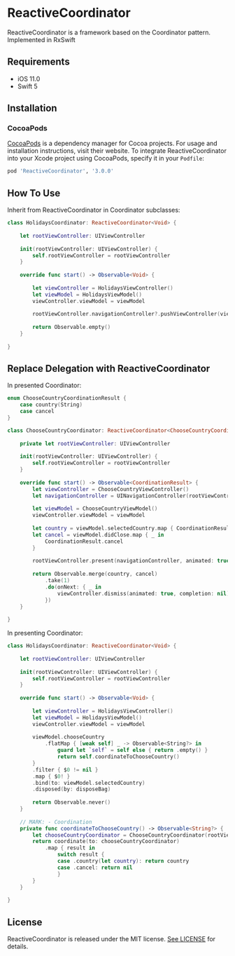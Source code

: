 # ReactiveCoordinator
ReactiveCoordinator is a framework based on the Coordinator pattern. Implemented in RxSwift

## Requirements

- iOS 11.0
- Swift 5

## Installation

### CocoaPods

[CocoaPods](https://cocoapods.org) is a dependency manager for Cocoa projects. For usage and installation instructions, visit their website. To integrate ReactiveCoordinator into your Xcode project using CocoaPods, specify it in your `Podfile`:

```ruby
pod 'ReactiveCoordinator', '3.0.0'
```

## How To Use

Inherit from ReactiveCoordinator in Coordinator subclasses:

```swift
class HolidaysCoordinator: ReactiveCoordinator<Void> {
    
    let rootViewController: UIViewController
    
    init(rootViewController: UIViewController) {
        self.rootViewController = rootViewController
    }
    
    override func start() -> Observable<Void> {
        
        let viewController = HolidaysViewController()
        let viewModel = HolidaysViewModel()
        viewController.viewModel = viewModel
        
        rootViewController.navigationController?.pushViewController(viewController, animated: true)
        
        return Observable.empty()
    }
    
}
```

## Replace Delegation with ReactiveCoordinator

In presented Coordinator:

```swift
enum ChooseCountryCoordinationResult {
    case country(String)
    case cancel
}

class ChooseCountryCoordinator: ReactiveCoordinator<ChooseCountryCoordinationResult> {
    
    private let rootViewController: UIViewController
    
    init(rootViewController: UIViewController) {
        self.rootViewController = rootViewController
    }
    
    override func start() -> Observable<CoordinationResult> {
        let viewController = ChooseCountryViewController()
        let navigationController = UINavigationController(rootViewController: viewController)
        
        let viewModel = ChooseCountryViewModel()
        viewController.viewModel = viewModel
        
        let country = viewModel.selectedCountry.map { CoordinationResult.country($0) }
        let cancel = viewModel.didClose.map { _ in
            CoordinationResult.cancel
        }
        
        rootViewController.present(navigationController, animated: true, completion: nil)
        
        return Observable.merge(country, cancel)
            .take(1)
            .do(onNext: { _ in
                viewController.dismiss(animated: true, completion: nil)
            })
    }
    
}
```

In presenting Coordinator:

```swift
class HolidaysCoordinator: ReactiveCoordinator<Void> {
    
    let rootViewController: UIViewController
    
    init(rootViewController: UIViewController) {
        self.rootViewController = rootViewController
    }
    
    override func start() -> Observable<Void> {
        
        let viewController = HolidaysViewController()
        let viewModel = HolidaysViewModel()
        viewController.viewModel = viewModel
        
        viewModel.chooseCountry
            .flatMap { [weak self] _ -> Observable<String?> in
                guard let `self` = self else { return .empty() }
                return self.coordinateToChooseCountry()
        }
        .filter { $0 != nil }
        .map { $0! }
        .bind(to: viewModel.selectedCountry)
        .disposed(by: disposeBag)
        
        return Observable.never()
    }
    
    // MARK: - Coordination
    private func coordinateToChooseCountry() -> Observable<String?> {
        let chooseCountryCoordinator = ChooseCountryCoordinator(rootViewController: rootViewController)
        return coordinate(to: chooseCountryCoordinator)
            .map { result in
                switch result {
                case .country(let country): return country
                case .cancel: return nil
                }
        }
    }
    
}
```

## License

ReactiveCoordinator is released under the MIT license. [See LICENSE](https://github.com/zafarivaev/ReactiveCoordinator/blob/master/LICENSE) for details.
